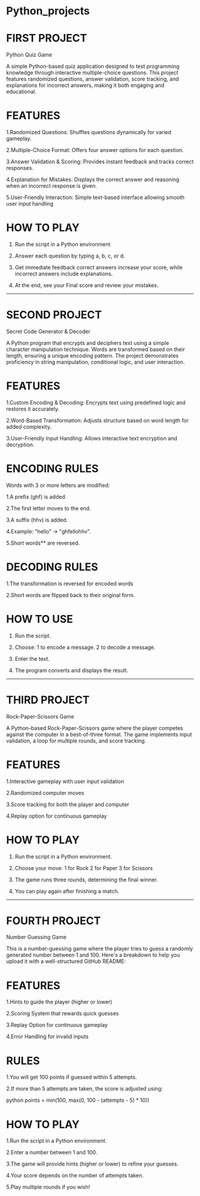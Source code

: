 # Python_projects

# FIRST PROJECT

Python Quiz Game

A simple Python-based quiz application designed to test programming knowledge through interactive multiple-choice questions. This project features randomized questions, answer validation, score tracking, and explanations for incorrect answers, making it both engaging and educational.

# FEATURES

1.Randomized Questions: Shuffles questions dynamically for varied gameplay.

2.Multiple-Choice Format: Offers four answer options for each question.

3.Answer Validation & Scoring: Provides instant feedback and tracks correct responses.

4.Explanation for Mistakes: Displays the correct answer and reasoning when an incorrect response is given.

5.User-Friendly Interaction: Simple text-based interface allowing smooth user input handling

# HOW TO PLAY

1. Run the script in a Python environment
  
2. Answer each question by typing a, b, c, or d.
   
3. Get immediate feedback correct answers increase your score, while incorrect answers include explanations.
   
4. At the end, see your Final score and review your mistakes.



------------------------------------------------------------------------------------------------------------------------------------------------------------------------------------------------------------------------------

# SECOND PROJECT

Secret Code Generator & Decoder

A Python program that encrypts and deciphers text using a simple character manipulation technique. Words are transformed based on their length, ensuring a unique encoding pattern. The project demonstrates proficiency in string manipulation, conditional logic, and user interaction.

# FEATURES

1.Custom Encoding & Decoding: Encrypts text using predefined logic and restores it accurately.

2.Word-Based Transformation: Adjusts structure based on word length for added complexity.

3.User-Friendly Input Handling: Allows interactive text encryption and decryption.

# ENCODING RULES

Words with 3 or more letters are modified:
  
  1.A prefix (ghf) is added.
  
  2.The first letter moves to the end.
  
  3.A suffix (hhv) is added.
  
  4.Example: "hello" → "ghfellohhv".
  
  5.Short words** are reversed.

#  DECODING RULES

1.The transformation is reversed for encoded words

2.Short words are flipped back to their original form.

# HOW TO USE

1. Run the script.
   
2. Choose:
     1 to encode a message.
     2 to decode a message.
   
3. Enter the text.
   
4. The program converts and displays the result.

------------------------------------------------------------------------------------------------------------------------------------------------------------------------------------------------------------------------------

# THIRD PROJECT

Rock-Paper-Scissors Game

A Python-based Rock-Paper-Scissors game where the player competes against the computer in a best-of-three format. The game implements input validation, a loop for multiple rounds, and score tracking.

# FEATURES

1.Interactive gameplay with user input validation

2.Randomized computer moves

3.Score tracking for both the player and computer

4.Replay option for continuous gameplay

# HOW TO PLAY

1. Run the script in a Python environment.

2. Choose your move:
    1 for Rock
    2 for Paper
    3 for Scissors
   
4. The game runs three rounds, determining the final winner.

5. You can play again after finishing a match.
   
------------------------------------------------------------------------------------------------------------------------------------------------------------------------------------------------------------------------------

# FOURTH PROJECT

Number Guessing Game

This is a number-guessing game where the player tries to guess a randomly generated number between 1 and 100. Here's a breakdown to help you upload it with a well-structured GitHub README:

# FEATURES

1.Hints to guide the player (higher or lower)

2.Scoring System that rewards quick guesses

3.Replay Option for continuous gameplay

4.Error Handling for invalid inputs

# RULES

1.You will get 100 points if guessed within 5 attempts.

2.If more than 5 attempts are taken, the score is adjusted using:

python
points = min(100, max(0, 100 - (attempts - 5) * 10))

# HOW TO PLAY

1.Run the script in a Python environment.

2.Enter a number between 1 and 100.

3.The game will provide hints (higher or lower) to refine your guesses.

4.Your score depends on the number of attempts taken.

5.Play multiple rounds if you wish!




